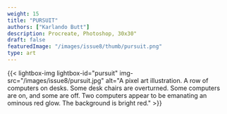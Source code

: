 ```yaml
---
weight: 15
title: "PURSUIT"
authors: ["Karlando Butt"]
description: Procreate, Photoshop, 30x30"
draft: false
featuredImage: "/images/issue8/thumb/pursuit.png"
type: art
---
```


{{< lightbox-img lightbox-id="pursuit" img-src="/images/issue8/pursuit.jpg" alt="A pixel art illustration. A row of computers on desks. Some desk chairs are overturned. Some computers are on, and some are off. Two computers appear to be emanating an ominous red glow. The background is bright red." >}}
